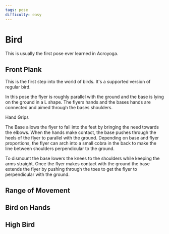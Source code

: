 ```yaml
---
tags: pose
difficulty: easy
---
```


# Bird

This is usually the first pose ever learned in Acroyoga.

## Front Plank

This is the first step into the world of birds. It's a supported version of regular bird.

In this pose the flyer is roughly parallel with the ground and the base is lying on the ground in a L shape. The flyers hands and the bases hands are connected and aimed through the bases shoulders.

Hand Grips

The Base allows the flyer to fall into the feet by bringing the need towards the elbows. When the hands make contact, the base pushes through the heels of the flyer to parallel with the ground. Depending on base and flyer proportions, the flyer can arch into a small cobra in the back to make the line between shoulders perpendicular to the ground.

To dismount the base lowers the knees to the shoulders while keeping the arms straight. Once the flyer makes contact with the ground the base extends the flyer by pushing through the toes to get the flyer to perpendicular with the ground.

## Range of Movement

## Bird on Hands

## High Bird
